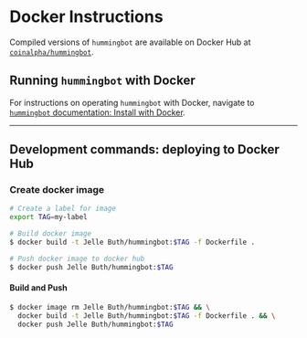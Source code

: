 # Docker Instructions

Compiled versions of `hummingbot` are available on Docker Hub at [`coinalpha/hummingbot`](https://hub.docker.com/r/coinalpha/hummingbot).

## Running `hummingbot` with Docker

For instructions on operating `hummingbot` with Docker, navigate to [`hummingbot` documentation: Install with Docker](https://docs.hummingbot.io/installation/#install-via-docker).

---

## Development commands: deploying to Docker Hub

### Create docker image

```sh
# Create a label for image
export TAG=my-label

# Build docker image
$ docker build -t Jelle Buth/hummingbot:$TAG -f Dockerfile .

# Push docker image to docker hub
$ docker push Jelle Buth/hummingbot:$TAG
```

#### Build and Push

```sh
$ docker image rm Jelle Buth/hummingbot:$TAG && \
  docker build -t Jelle Buth/hummingbot:$TAG -f Dockerfile . && \
  docker push Jelle Buth/hummingbot:$TAG
```
